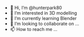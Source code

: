 - 👋 Hi, I’m @hunterpark80
- 👀 I’m interested in 3D modelling
- 🌱 I’m currently learning Blender
- 💞️ I’m looking to collaborate on ...
- 📫 How to reach me ...

<!---
hunterpark80/hunterpark80 is a ✨ special ✨ repository because its `README.md` (this file) appears on your GitHub profile.
You can click the Preview link to take a look at your changes.
--->
